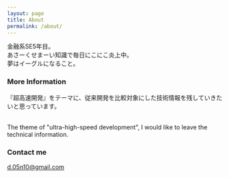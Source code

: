 ```yaml
---
layout: page
title: About
permalink: /about/
---
```


金融系SE5年目。<Br>
あさーくせまーい知識で毎日にこにこ炎上中。<Br>
夢はイーグルになること。

### More Information

『超高速開発』をテーマに、従来開発を比較対象にした技術情報を残していきたいと思っています。<Br><Br>

The theme of "ultra-high-speed development", I would like to leave the technical information.

### Contact me

[d.05n10@gmail.com](mailto:d.05n10@gmail.com)
